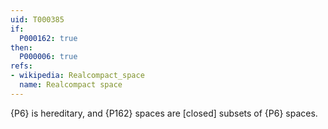 ```yaml
---
uid: T000385
if:
  P000162: true
then:
  P000006: true
refs:
- wikipedia: Realcompact_space
  name: Realcompact space
---
```


{P6} is hereditary, and {P162} spaces are [closed] subsets of {P6} spaces.
